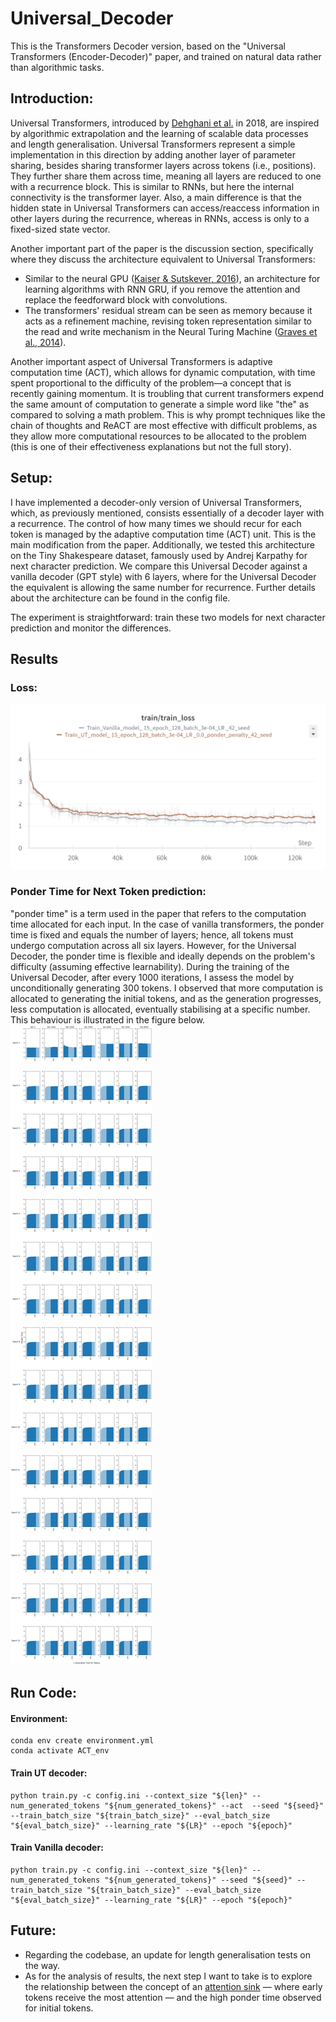 # Universal_Decoder
This is the Transformers Decoder version, based on the "Universal Transformers (Encoder-Decoder)" paper, and trained on natural data rather than algorithmic tasks.

## Introduction:

Universal Transformers, introduced by [Dehghani et al.](https://arxiv.org/abs/1807.03819) in 2018, are inspired by algorithmic extrapolation and the learning of scalable data processes and length generalisation. Universal Transformers represent a simple implementation in this direction by adding another layer of parameter sharing, besides sharing transformer layers across tokens (i.e., positions). They further share them across time, meaning all layers are reduced to one with a recurrence block. This is similar to RNNs, but here the internal connectivity is the transformer layer. Also, a main difference is that the hidden state in Universal Transformers can access/reaccess information in other layers during the recurrence, whereas in RNNs, access is only to a fixed-sized state vector.

Another important part of the paper is the discussion section, specifically where they discuss the architecture equivalent to Universal Transformers:

- Similar to the neural GPU ([Kaiser & Sutskever, 2016](https://arxiv.org/abs/1511.08228)), an architecture for learning algorithms with RNN GRU, if you remove the attention and replace the feedforward block with convolutions.
- The transformers' residual stream can be seen as memory because it acts as a refinement machine, revising token representation similar to the read and write mechanism in the Neural Turing Machine ([Graves et al., 2014](https://arxiv.org/abs/1410.5401)).

Another important aspect of Universal Transformers is adaptive computation time (ACT), which allows for dynamic computation, with time spent proportional to the difficulty of the problem—a concept that is recently gaining momentum. It is troubling that current transformers expend the same amount of computation to generate a simple word like "the" as compared to solving a math problem. This is why prompt techniques like the chain of thoughts and ReACT are most effective with difficult problems, as they allow more computational resources to be allocated to the problem (this is one of their effectiveness explanations but not the full story).

## Setup:

I have implemented a decoder-only version of Universal Transformers, which, as previously mentioned, consists essentially of a decoder layer with a recurrence. The control of how many times we should recur for each token is managed by the adaptive computation time (ACT) unit. This is the main modification from the paper. Additionally, we tested this architecture on the Tiny Shakespeare dataset, famously used by Andrej Karpathy for next character prediction. We compare this Universal Decoder against a vanilla decoder (GPT style) with 6 layers, where for the Universal Decoder the equivalent is allowing the same number for recurrence. Further details about the architecture can be found in the config file.

The experiment is straightforward: train these two models for next character prediction and monitor the differences.

## Results
### Loss:
![Loss](./assets/ut_vanilla_loss.png)

### Ponder Time for Next Token prediction:
"ponder time" is a term used in the paper that refers to the computation time allocated for each input. In the case of vanilla transformers, the ponder time is fixed and equals the number of layers; hence, all tokens must undergo computation across all six layers. However, for the Universal Decoder, the ponder time is flexible and ideally depends on the problem's difficulty (assuming effective learnability).
During the training of the Universal Decoder, after every 1000 iterations, I assess the model by unconditionally generating 300 tokens. I observed that more computation is allocated to generating the initial tokens, and as the generation progresses, less computation is allocated, eventually stabilising at a specific number. This behaviour is illustrated in the figure below.
![tokens_ponder_time](./assets/tokens_ponder_time.png)



## Run Code:
#### Environment:
```
conda env create environment.yml
conda activate ACT_env
```
#### Train UT decoder:
```
python train.py -c config.ini --context_size "${len}" --num_generated_tokens "${num_generated_tokens}" --act  --seed "${seed}" --train_batch_size "${train_batch_size}" --eval_batch_size "${eval_batch_size}" --learning_rate "${LR}" --epoch "${epoch}"
```
#### Train Vanilla decoder:
```
python train.py -c config.ini --context_size "${len}" --num_generated_tokens "${num_generated_tokens}" --seed "${seed}" --train_batch_size "${train_batch_size}" --eval_batch_size "${eval_batch_size}" --learning_rate "${LR}" --epoch "${epoch}"
```

## Future:
- Regarding the codebase, an update for length generalisation tests on the way.
- As for the analysis of results, the next step I want to take is to explore the relationship between the concept of an [attention sink](https://arxiv.org/abs/2309.17453) — where early tokens receive the most attention — and the high ponder time observed for initial tokens.

  







